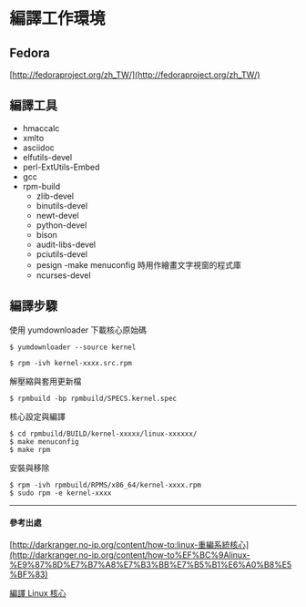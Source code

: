 # 編譯工作環境

## Fedora

[http://fedoraproject.org/zh_TW/](http://fedoraproject.org/zh_TW/)

## 編譯工具

- hmaccalc
- xmlto
- asciidoc
- elfutils-devel
- perl-ExtUtils-Embed
- gcc
- rpm-build
    - zlib-devel
    - binutils-devel
    - newt-devel
    - python-devel
    - bison
    - audit-libs-devel
    - pciutils-devel
    - pesign
-make menuconfig 時用作繪畫文字視窗的程式庫
    - ncurses-devel
    
## 編譯步驟

使用 yumdownloader 下載核心原始碼
```
$ yumdownloader --source kernel
```

```
$ rpm -ivh kernel-xxxx.src.rpm
```

解壓縮與套用更新檔
```
$ rpmbuild -bp rpmbuild/SPECS.kernel.spec
```

核心設定與編譯
```
$ cd rpmbuild/BUILD/kernel-xxxxx/linux-xxxxxx/
$ make menuconfig
$ make rpm
```

安裝與移除
```
$ rpm -ivh rpmbuild/RPMS/x86_64/kernel-xxxx.rpm 
$ sudo rpm -e kernel-xxxx
```


-------------------------------
#### 參考出處
[http://darkranger.no-ip.org/content/how-to:linux-重編系統核心](http://darkranger.no-ip.org/content/how-to%EF%BC%9Alinux-%E9%87%8D%E7%B7%A8%E7%B3%BB%E7%B5%B1%E6%A0%B8%E5%BF%83)

[編譯 Linux 核心](http://wiki.debian.org.hk/w/Compile_Linux_kernel)